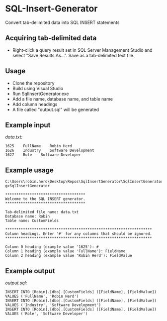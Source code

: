 # SQL-Insert-Generator
Convert tab-delimited data into SQL INSERT statements

## Acquiring tab-delimited data
 - Right-click a query result set in SQL Server Management Studio and select "Save Results As...". Save as a tab-delimited text file.

## Usage
 - Clone the repository
 - Build using Visual Studio
 - Run SqlInsertGenerator.exe
 - Add a file name, database name, and table name
 - Add column headings
 - A file called "output.sql" will be generated
 
## Example input
*data.txt:*
```
1625	FullName	Robin Herd
1626	Industry	Software Development
1627	Role	Software Developer
```

## Example usage
```
C:\Users\robin.herd\Desktop\Repos\SqlInsertGenerator\SqlInsertGenerator\bin\Debu
g>SqlInsertGenerator

************************************
Welcome to the SQL INSERT generator.
************************************

Tab-delimited file name: data.txt
Database name: Robin
Table name: CustomFields

******************************************************************
Column headings. Enter '#' for any columns that should be ignored.
******************************************************************

Column 0 heading (example value '1625'): #
Column 1 heading (example value 'FullName'): FieldName
Column 2 heading (example value 'Robin Herd'): FieldValue
```

## Example output
*output.sql:*
```
INSERT INTO [Robin].[dbo].[CustomFields] ([FieldName], [FieldValue]) VALUES ('FullName', 'Robin Herd')
INSERT INTO [Robin].[dbo].[CustomFields] ([FieldName], [FieldValue]) VALUES ('Industry', 'Software Development')
INSERT INTO [Robin].[dbo].[CustomFields] ([FieldName], [FieldValue]) VALUES ('Role', 'Software Developer')
```
